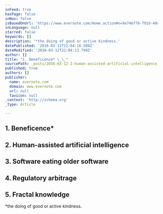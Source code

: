 ```yaml
---
inFeed: true
hasPage: false
inNav: false
isBasedOnUrl: 'https://www.evernote.com/Home.action#n=9e746f78-791d-48c0-a1f5-6c7e76c3b776&ses=4&sh=2&sds=5&'
inLanguage: null
starred: false
keywords: []
description: '*the doing of good or active kindness.'
datePublished: '2016-03-12T22:04:16.589Z'
dateModified: '2016-03-12T22:04:13.799Z'
author: []
title: "1. Beneficence* \_\_"
sourcePath: _posts/2016-03-12-2-human-assisted-artificial-intelligence.md
published: true
authors: []
publisher:
  name: evernote.com
  domain: www.evernote.com
  url: null
  favicon: null
_context: 'http://schema.org'
_type: Article

---
```

## 1\. Beneficence\*   

## 2\. Human-assisted artificial intelligence 

## 3\. Software eating older software 

## 4\. Regulatory arbitrage 

## 5\. Fractal knowledge 

\*the doing of good or active kindness.
